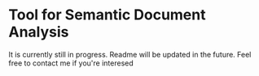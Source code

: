 # Tool for Semantic Document Analysis

It is currently still in progress. Readme will be updated in the future.
Feel free to contact me if you're interesed
